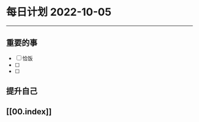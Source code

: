 
#  每日计划 2022-10-05
---
## 重要的事
- [ ]  恰饭
- [ ]  
- [ ]  



## 提升自己

  



## [[00.index]]










